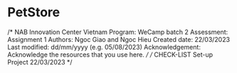 # PetStore
/*
  NAB Innovation Center Vietnam
  Program: WeCamp batch 2
  Assessment: Assignment 1
  Authors: Ngoc Giao and Ngoc Hieu
  Created  date: 22/03/2023
  Last modified: dd/mm/yyyy (e.g. 05/08/2023)
  Acknowledgement: Acknowledge the resources that you use here. 
*/
/* CHECK-LIST
  Set-up Project 22/03/2023
*/

